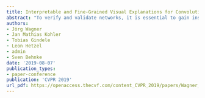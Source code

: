 ```yaml
---
title: Interpretable and Fine-Grained Visual Explanations for Convolutional Neural Networks
abstract: "To verify and validate networks, it is essential to gain insight into their decisions, limitations as well as possible shortcomings of training data. In this work, we propose a post-hoc, optimization based visual explanation method, which highlights the evidence in the input image for a specific prediction. Our approach is based on a novel technique to defend against adversarial evidence (i.e. faulty evidence due to artefacts) by filtering gradients during optimization. The defense does not depend on human-tuned parameters. It enables explanations which are both fine-grained and preserve the characteristics of images, such as edges and colors. The explanations are interpretable, suited for visualizing detailed evidence and can be tested as they are valid model inputs. We qualitatively and quantitatively evaluate our approach on a multitude of models and datasets."
authors:
- Jörg Wagner
- Jan Mathias Kohler
- Tobias Gindele
- Leon Hetzel
- admin
- Sven Behnke
date: '2019-08-07'
publication_types:
- paper-conference
publication: 'CVPR 2019'
url_pdf: https://openaccess.thecvf.com/content_CVPR_2019/papers/Wagner_Interpretable_and_Fine-Grained_Visual_Explanations_for_Convolutional_Neural_Networks_CVPR_2019_paper.pdf
---
```

